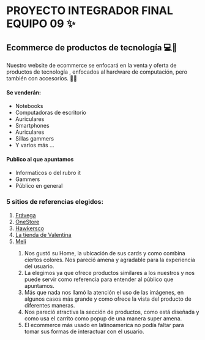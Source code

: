 <h1> PROYECTO INTEGRADOR FINAL EQUIPO 09 ✨</h1>
<h2> Ecommerce de productos de tecnología 💻📲 </h2>


<p>
Nuestro website de ecommerce se enfocará en la venta y oferta de productos de tecnología , enfocados al hardware de computación, pero también con accesorios. 🐱‍🏍 </p>
<h4> Se venderán: </h4>
<ul>
    <li>Notebooks</li>
    <li>Computadoras de escritorio</li>
    <li>Auriculares</li>
    <li>Smartphones</li>
    <li>Auriculares</li>
    <li>Sillas gammers</li>
    <li>Y varios más ...</li>
</ul>

<h4>Publico al que apuntamos</h4>
<ul>
    <li>Informaticos o del rubro it</li>
    <li>Gammers</li>
    <li>Público en general</li>
</ul>


<h3>5 sitios de referencias elegidos: </h3>

<ol>
    <li> <a href="https://www.fravega.com"> Frávega </a> </li>
    <li> <a href="https://www.onestore.com.ar/informatica-tecnologia/tecnologia/"> OneStore </a> </li>
    <li> <a href="https://www.hawkersco.com/"> Hawkersco </a> </li>
    <li> <a href="https://latiendadevalentina.com/"> La tienda de Valentina </a> </li>
    <li> <a href="https://www.mercadolibre.com.ar/"> Meli </a> </li>
</oli>

<ol>
    <li>Nos gustó su Home, la ubicación de sus cards y como combina ciertos colores. Nos pareció amena y agradable para la experiencia del usuario.</li>
    <li>La elegimos ya que ofrece productos similares a los nuestros y nos puede servir como referencia para entender al público que apuntamos.</li>
    <li>Más que nada nos llamó la atención el uso de las imágenes, en algunos casos más grande y como ofrece la vista del producto de diferentes maneras.</li>
    <li>Nos pareció atractiva la sección de productos, como está diseñada y como usa el carrito como popup de una manera super amena. </li>
    <li>El ecommerce más usado en latinoamerica no podía faltar para tomar sus formas de interactuar con el usuario.</li>
</ol>